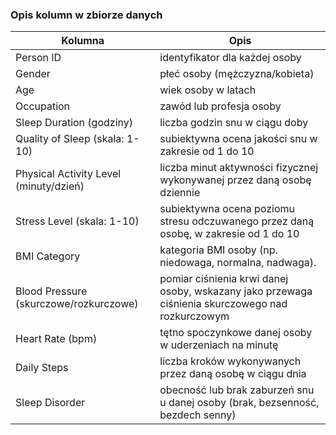 ### Opis kolumn w zbiorze danych

| Kolumna |Opis  |
|--|--|
|Person ID  | identyfikator dla każdej osoby |
|Gender| płeć osoby (mężczyzna/kobieta)|
|Age| wiek osoby w latach|
|Occupation|zawód lub profesja osoby|
|Sleep Duration (godziny)|liczba godzin snu w ciągu doby|
|Quality of Sleep (skala: 1-10)|subiektywna ocena jakości snu w zakresie od 1 do 10|
|Physical Activity Level (minuty/dzień)|liczba minut aktywności fizycznej wykonywanej przez daną osobę dziennie|
|Stress Level (skala: 1-10)|subiektywna ocena poziomu stresu odczuwanego przez daną osobę, w zakresie od 1 do 10|
|BMI Category|kategoria BMI osoby (np. niedowaga, normalna, nadwaga).|
|Blood Pressure (skurczowe/rozkurczowe)|pomiar ciśnienia krwi danej osoby, wskazany jako przewaga ciśnienia skurczowego nad rozkurczowym|
|Heart Rate (bpm)|tętno spoczynkowe danej osoby w uderzeniach na minutę|
|Daily Steps|liczba kroków wykonywanych przez daną osobę w ciągu dnia|
|Sleep Disorder|obecność lub brak zaburzeń snu u danej osoby (brak, bezsenność, bezdech senny)|



